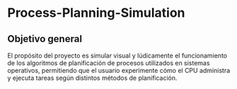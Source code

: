 # Process-Planning-Simulation
## Objetivo general
El propósito del proyecto es simular visual y lúdicamente el funcionamiento de los algoritmos de planificación de procesos utilizados en sistemas operativos, permitiendo que el usuario experimente cómo el CPU administra y ejecuta tareas según distintos métodos de planificación.
